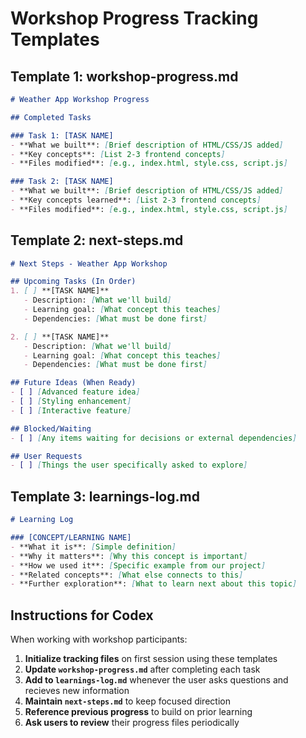 # Workshop Progress Tracking Templates

## Template 1: workshop-progress.md

```markdown
# Weather App Workshop Progress

## Completed Tasks

### Task 1: [TASK NAME]
- **What we built**: [Brief description of HTML/CSS/JS added]
- **Key concepts**: [List 2-3 frontend concepts]
- **Files modified**: [e.g., index.html, style.css, script.js]

### Task 2: [TASK NAME]
- **What we built**: [Brief description of HTML/CSS/JS added]
- **Key concepts learned**: [List 2-3 frontend concepts]
- **Files modified**: [e.g., index.html, style.css, script.js]

```

## Template 2: next-steps.md

```markdown
# Next Steps - Weather App Workshop

## Upcoming Tasks (In Order)
1. [ ] **[TASK NAME]**
   - Description: [What we'll build]
   - Learning goal: [What concept this teaches]
   - Dependencies: [What must be done first]

2. [ ] **[TASK NAME]**
   - Description: [What we'll build]
   - Learning goal: [What concept this teaches]
   - Dependencies: [What must be done first]

## Future Ideas (When Ready)
- [ ] [Advanced feature idea]
- [ ] [Styling enhancement]
- [ ] [Interactive feature]

## Blocked/Waiting
- [ ] [Any items waiting for decisions or external dependencies]

## User Requests
- [ ] [Things the user specifically asked to explore]
```

## Template 3: learnings-log.md

```markdown
# Learning Log

### [CONCEPT/LEARNING NAME] 
- **What it is**: [Simple definition]
- **Why it matters**: [Why this concept is important]
- **How we used it**: [Specific example from our project]
- **Related concepts**: [What else connects to this]
- **Further exploration**: [What to learn next about this topic]

```

## Instructions for Codex

When working with workshop participants:

1. **Initialize tracking files** on first session using these templates
2. **Update `workshop-progress.md`** after completing each task
3. **Add to `learnings-log.md`** whenever the user asks questions and recieves new information
4. **Maintain `next-steps.md`** to keep focused direction
5. **Reference previous progress** to build on prior learning
6. **Ask users to review** their progress files periodically